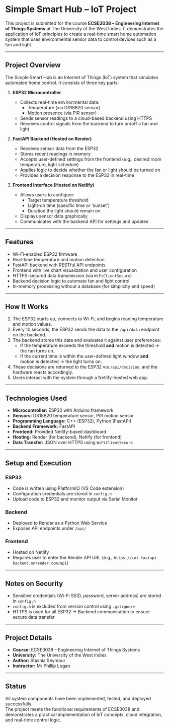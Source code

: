# Simple Smart Hub – IoT Project

This project is submitted for the course **ECSE3038 – Engineering Internet of Things Systems** at The University of the West Indies. It demonstrates the application of IoT principles to create a real-time smart home automation system that uses environmental sensor data to control devices such as a fan and light.

---

##  Project Overview

The Simple Smart Hub is an Internet of Things (IoT) system that simulates automated home control. It consists of three key parts:

1. **ESP32 Microcontroller**  
   - Collects real-time environmental data:
     - Temperature (via DS18B20 sensor)
     - Motion presence (via PIR sensor)
   - Sends sensor readings to a cloud-based backend using HTTPS
   - Receives control signals from the backend to turn on/off a fan and light

2. **FastAPI Backend (Hosted on Render)**  
   - Receives sensor data from the ESP32
   - Stores recent readings in memory
   - Accepts user-defined settings from the frontend (e.g., desired room temperature, light schedule)
   - Applies logic to decide whether the fan or light should be turned on
   - Provides a decision response to the ESP32 in real-time

3. **Frontend Interface (Hosted on Netlify)**  
   - Allows users to configure:
     - Target temperature threshold
     - Light-on time (specific time or 'sunset')
     - Duration the light should remain on
   - Displays sensor data graphically
   - Communicates with the backend API for settings and updates

---

##  Features

-  Wi-Fi-enabled ESP32 firmware
-  Real-time temperature and motion detection
-  FastAPI backend with RESTful API endpoints
-  Frontend with live chart visualization and user configuration
-  HTTPS-secured data transmission (via `WiFiClientSecure`)
-  Backend decision logic to automate fan and light control
-  In-memory processing without a database (for simplicity and speed)

---

##  How It Works

1. The ESP32 starts up, connects to Wi-Fi, and begins reading temperature and motion values.
2. Every 10 seconds, the ESP32 sends the data to the `/api/data` endpoint on the backend.
3. The backend stores this data and evaluates it against user preferences:
   - If the temperature exceeds the threshold **and** motion is detected → the fan turns on.
   - If the current time is within the user-defined light window **and** motion is detected → the light turns on.
4. These decisions are returned to the ESP32 via `/api/decision`, and the hardware reacts accordingly.
5. Users interact with the system through a Netlify-hosted web app.

---

##  Technologies Used

- **Microcontroller:** ESP32 with Arduino framework
- **Sensors:** DS18B20 temperature sensor, PIR motion sensor
- **Programming Language:** C++ (ESP32), Python (FastAPI)
- **Backend Framework:** FastAPI
- **Frontend:** Provided Netlify-based dashboard
- **Hosting:** Render (for backend), Netlify (for frontend)
- **Data Transfer:** JSON over HTTPS using `WiFiClientSecure`

---

##  Setup and Execution

###  ESP32
- Code is written using PlatformIO (VS Code extension)
- Configuration credentials are stored in `config.h`
- Upload code to ESP32 and monitor output via Serial Monitor

###  Backend
- Deployed to Render as a Python Web Service
- Exposes API endpoints under `/api/`

###  Frontend
- Hosted on Netlify
- Requires user to enter the Render API URL (e.g., `https://iot-fastapi-backend.onrender.com/api`)

---

##  Notes on Security

- Sensitive credentials (Wi-Fi SSID, password, server address) are stored in `config.h`
- `config.h` is excluded from version control using `.gitignore`
- HTTPS is used for all ESP32 → Backend communication to ensure secure data transfer

---

##  Project Details

- **Course:** ECSE3038 – Engineering Internet of Things Systems  
- **University:** The University of the West Indies  
- **Author:** Stashia Seymour 
- **Instructor:** Mr Phillip Logan

---

## Status

All system components have been implemented, tested, and deployed successfully.  
The project meets the functional requirements of ECSE3038 and demonstrates a practical implementation of IoT concepts, cloud integration, and real-time control logic.
